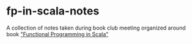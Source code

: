 # fp-in-scala-notes

A collection of notes taken during book club meeting organized around book ["Functional Programming in Scala"](https://www.manning.com/books/functional-programming-in-scala)